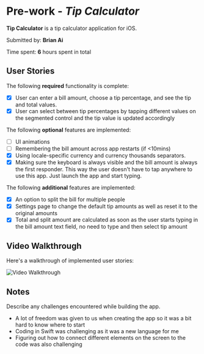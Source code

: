 
# Pre-work - *Tip Calculator*

**Tip Calculator** is a tip calculator application for iOS.

Submitted by: **Brian Ai**

Time spent: **6** hours spent in total

## User Stories

The following **required** functionality is complete:

* [x] User can enter a bill amount, choose a tip percentage, and see the tip and total values.
* [x] User can select between tip percentages by tapping different values on the segmented control and the tip value is updated accordingly

The following **optional** features are implemented:

* [ ] UI animations
* [ ] Remembering the bill amount across app restarts (if <10mins)
* [x] Using locale-specific currency and currency thousands separators.
* [x] Making sure the keyboard is always visible and the bill amount is always the first responder. This way the user doesn't have to tap anywhere to use this app. Just launch the app and start typing.

The following **additional** features are implemented:

- [x] An option to split the bill for multiple people
- [x] Settings page to change the default tip amounts as well as reset it to the original amounts
- [x] Total and split amount are calculated as soon as the user starts typing in the bill amount text field, no need to type and then select tip amount

## Video Walkthrough

Here's a walkthrough of implemented user stories:

<img src='https://imgur.com/E75t7SA' title='Video Walkthrough' width='' alt='Video Walkthrough' />

## Notes

Describe any challenges encountered while building the app.
- A lot of freedom was given to us when creating the app so it was a bit hard to know where to start
- Coding in Swift was challenging as it was a new language for me
- Figuring out how to connect different elements on the screen to the code was also challenging
